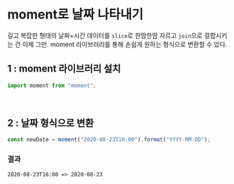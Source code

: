 # moment로 날짜 나타내기

길고 복잡한 형태의 날짜+시간 데이터를 `slice`로 한땀한땀 자르고 `join`으로 결합시키는 건 이제 그만. moment 라이브러리를 통해 손쉽게 원하는 형식으로 변환할 수 있다.

## 1 : moment 라이브러리 설치

```javascript
import moment from "moment";
```

<br />

## 2 : 날짜 형식으로 변환

```javascript
const newDate = moment("2020-08-23T16:00").format("YYYY-MM-DD");
```

### 결과

```
2020-08-23T16:00 => 2020-08-23
```
